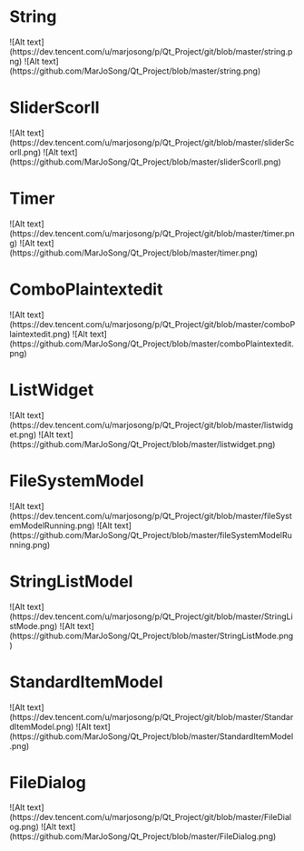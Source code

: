 <h1>String</h1>
![Alt text](https://dev.tencent.com/u/marjosong/p/Qt_Project/git/blob/master/string.png)
![Alt text](https://github.com/MarJoSong/Qt_Project/blob/master/string.png)

<h1>SliderScorll</h1>
![Alt text](https://dev.tencent.com/u/marjosong/p/Qt_Project/git/blob/master/sliderScorll.png)
![Alt text](https://github.com/MarJoSong/Qt_Project/blob/master/sliderScorll.png)

<h1>Timer</h1>
![Alt text](https://dev.tencent.com/u/marjosong/p/Qt_Project/git/blob/master/timer.png)
![Alt text](https://github.com/MarJoSong/Qt_Project/blob/master/timer.png)

<h1>ComboPlaintextedit</h1>
![Alt text](https://dev.tencent.com/u/marjosong/p/Qt_Project/git/blob/master/comboPlaintextedit.png)
![Alt text](https://github.com/MarJoSong/Qt_Project/blob/master/comboPlaintextedit.png)

<h1>ListWidget</h1>
![Alt text](https://dev.tencent.com/u/marjosong/p/Qt_Project/git/blob/master/listwidget.png)
![Alt text](https://github.com/MarJoSong/Qt_Project/blob/master/listwidget.png)

<h1>FileSystemModel</h1>
![Alt text](https://dev.tencent.com/u/marjosong/p/Qt_Project/git/blob/master/fileSystemModelRunning.png)
![Alt text](https://github.com/MarJoSong/Qt_Project/blob/master/fileSystemModelRunning.png)

<h1>StringListModel</h1>
![Alt text](https://dev.tencent.com/u/marjosong/p/Qt_Project/git/blob/master/StringListMode.png)
![Alt text](https://github.com/MarJoSong/Qt_Project/blob/master/StringListMode.png)

<h1>StandardItemModel</h1>
![Alt text](https://dev.tencent.com/u/marjosong/p/Qt_Project/git/blob/master/StandardItemModel.png)
![Alt text](https://github.com/MarJoSong/Qt_Project/blob/master/StandardItemModel.png)

<h1>FileDialog</h1>
![Alt text](https://dev.tencent.com/u/marjosong/p/Qt_Project/git/blob/master/FileDialog.png)
![Alt text](https://github.com/MarJoSong/Qt_Project/blob/master/FileDialog.png)